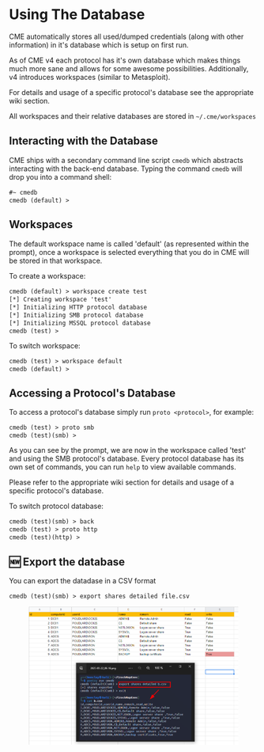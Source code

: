 # Using The Database



CME automatically stores all used/dumped credentials (along with other information) in it's database which is setup on first run.

As of CME v4 each protocol has it's own database which makes things much more sane and allows for some awesome possibilities. Additionally, v4 introduces workspaces (similar to Metasploit).

For details and usage of a specific protocol's database see the appropriate wiki section.

All workspaces and their relative databases are stored in `~/.cme/workspaces`

## Interacting with the Database

CME ships with a secondary command line script `cmedb` which abstracts interacting with the back-end database. Typing the command `cmedb` will drop you into a command shell:

```
#~ cmedb
cmedb (default) >
```

## Workspaces

The default workspace name is called 'default' (as represented within the prompt), once a workspace is selected everything that you do in CME will be stored in that workspace.

To create a workspace:

```
cmedb (default) > workspace create test
[*] Creating workspace 'test'
[*] Initializing HTTP protocol database
[*] Initializing SMB protocol database
[*] Initializing MSSQL protocol database
cmedb (test) >
```

To switch workspace:

```
cmedb (test) > workspace default
cmedb (default) >
```

## Accessing a Protocol's Database

To access a protocol's database simply run `proto <protocol>`, for example:

```
cmedb (test) > proto smb
cmedb (test)(smb) >
```

As you can see by the prompt, we are now in the workspace called 'test' and using the SMB protocol's database. Every protocol database has its own set of commands, you can run `help` to view available commands.

Please refer to the appropriate wiki section for details and usage of a specific protocol's database.

To switch protocol database:

```
cmedb (test)(smb) > back
cmedb (test) > proto http
cmedb (test)(http) >
```

## &#x20;:new: Export the database

You can export the datadase in a CSV format

```
cmedb (test)(smb) > export shares detailed file.csv
```

<figure><img src="../../.gitbook/assets/image (63).png" alt=""><figcaption></figcaption></figure>
